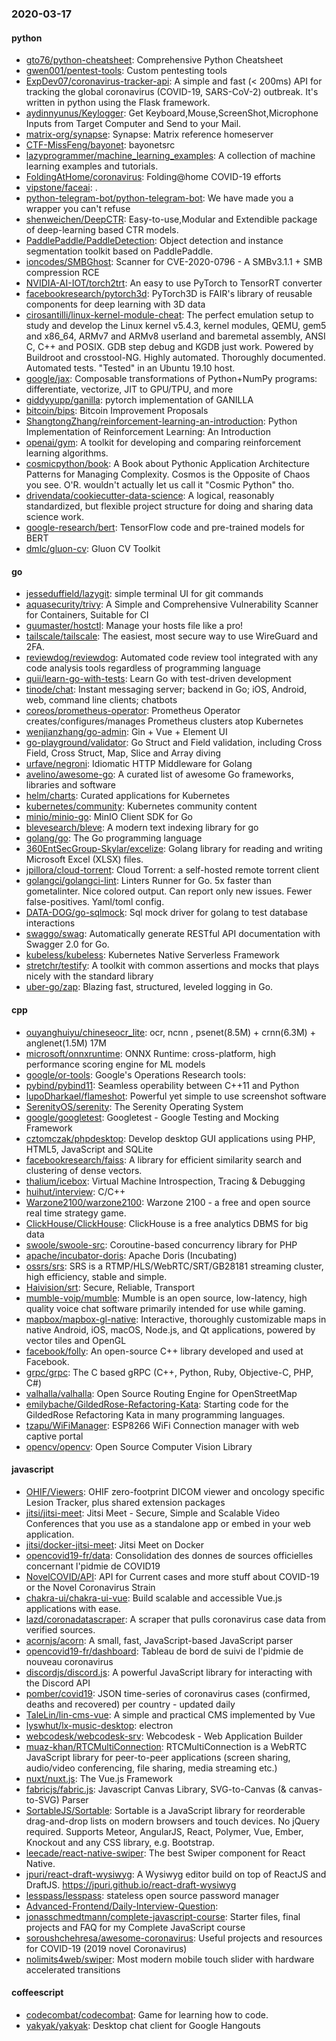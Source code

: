 ### 2020-03-17

#### python
* [gto76/python-cheatsheet](https://github.com/gto76/python-cheatsheet): Comprehensive Python Cheatsheet
* [gwen001/pentest-tools](https://github.com/gwen001/pentest-tools): Custom pentesting tools
* [ExpDev07/coronavirus-tracker-api](https://github.com/ExpDev07/coronavirus-tracker-api):  A simple and fast (< 200ms) API for tracking the global coronavirus (COVID-19, SARS-CoV-2) outbreak. It's written in python using the  Flask framework.
* [aydinnyunus/Keylogger](https://github.com/aydinnyunus/Keylogger): Get Keyboard,Mouse,ScreenShot,Microphone Inputs from Target Computer and Send to your Mail.
* [matrix-org/synapse](https://github.com/matrix-org/synapse): Synapse: Matrix reference homeserver
* [CTF-MissFeng/bayonet](https://github.com/CTF-MissFeng/bayonet): bayonetsrc
* [lazyprogrammer/machine_learning_examples](https://github.com/lazyprogrammer/machine_learning_examples): A collection of machine learning examples and tutorials.
* [FoldingAtHome/coronavirus](https://github.com/FoldingAtHome/coronavirus): Folding@home COVID-19 efforts
* [vipstone/faceai](https://github.com/vipstone/faceai): .
* [python-telegram-bot/python-telegram-bot](https://github.com/python-telegram-bot/python-telegram-bot): We have made you a wrapper you can't refuse
* [shenweichen/DeepCTR](https://github.com/shenweichen/DeepCTR): Easy-to-use,Modular and Extendible package of deep-learning based CTR models.
* [PaddlePaddle/PaddleDetection](https://github.com/PaddlePaddle/PaddleDetection): Object detection and instance segmentation toolkit based on PaddlePaddle.
* [ioncodes/SMBGhost](https://github.com/ioncodes/SMBGhost): Scanner for CVE-2020-0796 - A SMBv3.1.1 + SMB compression RCE
* [NVIDIA-AI-IOT/torch2trt](https://github.com/NVIDIA-AI-IOT/torch2trt): An easy to use PyTorch to TensorRT converter
* [facebookresearch/pytorch3d](https://github.com/facebookresearch/pytorch3d): PyTorch3D is FAIR's library of reusable components for deep learning with 3D data
* [cirosantilli/linux-kernel-module-cheat](https://github.com/cirosantilli/linux-kernel-module-cheat): The perfect emulation setup to study and develop the Linux kernel v5.4.3, kernel modules, QEMU, gem5 and x86_64, ARMv7 and ARMv8 userland and baremetal assembly, ANSI C, C++ and POSIX. GDB step debug and KGDB just work. Powered by Buildroot and crosstool-NG. Highly automated. Thoroughly documented. Automated tests. "Tested" in an Ubuntu 19.10 host.
* [google/jax](https://github.com/google/jax): Composable transformations of Python+NumPy programs: differentiate, vectorize, JIT to GPU/TPU, and more
* [giddyyupp/ganilla](https://github.com/giddyyupp/ganilla): pytorch implementation of GANILLA
* [bitcoin/bips](https://github.com/bitcoin/bips): Bitcoin Improvement Proposals
* [ShangtongZhang/reinforcement-learning-an-introduction](https://github.com/ShangtongZhang/reinforcement-learning-an-introduction): Python Implementation of Reinforcement Learning: An Introduction
* [openai/gym](https://github.com/openai/gym): A toolkit for developing and comparing reinforcement learning algorithms.
* [cosmicpython/book](https://github.com/cosmicpython/book): A Book about Pythonic Application Architecture Patterns for Managing Complexity. Cosmos is the Opposite of Chaos you see. O'R. wouldn't actually let us call it "Cosmic Python" tho.
* [drivendata/cookiecutter-data-science](https://github.com/drivendata/cookiecutter-data-science): A logical, reasonably standardized, but flexible project structure for doing and sharing data science work.
* [google-research/bert](https://github.com/google-research/bert): TensorFlow code and pre-trained models for BERT
* [dmlc/gluon-cv](https://github.com/dmlc/gluon-cv): Gluon CV Toolkit

#### go
* [jesseduffield/lazygit](https://github.com/jesseduffield/lazygit): simple terminal UI for git commands
* [aquasecurity/trivy](https://github.com/aquasecurity/trivy): A Simple and Comprehensive Vulnerability Scanner for Containers, Suitable for CI
* [guumaster/hostctl](https://github.com/guumaster/hostctl): Manage your hosts file like a pro!
* [tailscale/tailscale](https://github.com/tailscale/tailscale): The easiest, most secure way to use WireGuard and 2FA.
* [reviewdog/reviewdog](https://github.com/reviewdog/reviewdog):  Automated code review tool integrated with any code analysis tools regardless of programming language
* [quii/learn-go-with-tests](https://github.com/quii/learn-go-with-tests): Learn Go with test-driven development
* [tinode/chat](https://github.com/tinode/chat): Instant messaging server; backend in Go; iOS, Android, web, command line clients; chatbots
* [coreos/prometheus-operator](https://github.com/coreos/prometheus-operator): Prometheus Operator creates/configures/manages Prometheus clusters atop Kubernetes
* [wenjianzhang/go-admin](https://github.com/wenjianzhang/go-admin): Gin + Vue + Element UI
* [go-playground/validator](https://github.com/go-playground/validator): Go Struct and Field validation, including Cross Field, Cross Struct, Map, Slice and Array diving
* [urfave/negroni](https://github.com/urfave/negroni): Idiomatic HTTP Middleware for Golang
* [avelino/awesome-go](https://github.com/avelino/awesome-go): A curated list of awesome Go frameworks, libraries and software
* [helm/charts](https://github.com/helm/charts): Curated applications for Kubernetes
* [kubernetes/community](https://github.com/kubernetes/community): Kubernetes community content
* [minio/minio-go](https://github.com/minio/minio-go): MinIO Client SDK for Go
* [blevesearch/bleve](https://github.com/blevesearch/bleve): A modern text indexing library for go
* [golang/go](https://github.com/golang/go): The Go programming language
* [360EntSecGroup-Skylar/excelize](https://github.com/360EntSecGroup-Skylar/excelize): Golang library for reading and writing Microsoft Excel (XLSX) files.
* [jpillora/cloud-torrent](https://github.com/jpillora/cloud-torrent): Cloud Torrent: a self-hosted remote torrent client
* [golangci/golangci-lint](https://github.com/golangci/golangci-lint): Linters Runner for Go. 5x faster than gometalinter. Nice colored output. Can report only new issues. Fewer false-positives. Yaml/toml config.
* [DATA-DOG/go-sqlmock](https://github.com/DATA-DOG/go-sqlmock): Sql mock driver for golang to test database interactions
* [swaggo/swag](https://github.com/swaggo/swag): Automatically generate RESTful API documentation with Swagger 2.0 for Go.
* [kubeless/kubeless](https://github.com/kubeless/kubeless): Kubernetes Native Serverless Framework
* [stretchr/testify](https://github.com/stretchr/testify): A toolkit with common assertions and mocks that plays nicely with the standard library
* [uber-go/zap](https://github.com/uber-go/zap): Blazing fast, structured, leveled logging in Go.

#### cpp
* [ouyanghuiyu/chineseocr_lite](https://github.com/ouyanghuiyu/chineseocr_lite): ocr, ncnn , psenet(8.5M) + crnn(6.3M) + anglenet(1.5M) 17M
* [microsoft/onnxruntime](https://github.com/microsoft/onnxruntime): ONNX Runtime: cross-platform, high performance scoring engine for ML models
* [google/or-tools](https://github.com/google/or-tools): Google's Operations Research tools:
* [pybind/pybind11](https://github.com/pybind/pybind11): Seamless operability between C++11 and Python
* [lupoDharkael/flameshot](https://github.com/lupoDharkael/flameshot): Powerful yet simple to use screenshot software
* [SerenityOS/serenity](https://github.com/SerenityOS/serenity): The Serenity Operating System 
* [google/googletest](https://github.com/google/googletest): Googletest - Google Testing and Mocking Framework
* [cztomczak/phpdesktop](https://github.com/cztomczak/phpdesktop): Develop desktop GUI applications using PHP, HTML5, JavaScript and SQLite
* [facebookresearch/faiss](https://github.com/facebookresearch/faiss): A library for efficient similarity search and clustering of dense vectors.
* [thalium/icebox](https://github.com/thalium/icebox): Virtual Machine Introspection, Tracing & Debugging
* [huihut/interview](https://github.com/huihut/interview):  C/C++ 
* [Warzone2100/warzone2100](https://github.com/Warzone2100/warzone2100): Warzone 2100 - a free and open source real time strategy game.
* [ClickHouse/ClickHouse](https://github.com/ClickHouse/ClickHouse): ClickHouse is a free analytics DBMS for big data
* [swoole/swoole-src](https://github.com/swoole/swoole-src):  Coroutine-based concurrency library for PHP
* [apache/incubator-doris](https://github.com/apache/incubator-doris): Apache Doris (Incubating)
* [ossrs/srs](https://github.com/ossrs/srs): SRS is a RTMP/HLS/WebRTC/SRT/GB28181 streaming cluster, high efficiency, stable and simple.
* [Haivision/srt](https://github.com/Haivision/srt): Secure, Reliable, Transport
* [mumble-voip/mumble](https://github.com/mumble-voip/mumble): Mumble is an open source, low-latency, high quality voice chat software primarily intended for use while gaming.
* [mapbox/mapbox-gl-native](https://github.com/mapbox/mapbox-gl-native): Interactive, thoroughly customizable maps in native Android, iOS, macOS, Node.js, and Qt applications, powered by vector tiles and OpenGL
* [facebook/folly](https://github.com/facebook/folly): An open-source C++ library developed and used at Facebook.
* [grpc/grpc](https://github.com/grpc/grpc): The C based gRPC (C++, Python, Ruby, Objective-C, PHP, C#)
* [valhalla/valhalla](https://github.com/valhalla/valhalla): Open Source Routing Engine for OpenStreetMap
* [emilybache/GildedRose-Refactoring-Kata](https://github.com/emilybache/GildedRose-Refactoring-Kata): Starting code for the GildedRose Refactoring Kata in many programming languages.
* [tzapu/WiFiManager](https://github.com/tzapu/WiFiManager): ESP8266 WiFi Connection manager with web captive portal
* [opencv/opencv](https://github.com/opencv/opencv): Open Source Computer Vision Library

#### javascript
* [OHIF/Viewers](https://github.com/OHIF/Viewers): OHIF zero-footprint DICOM viewer and oncology specific Lesion Tracker, plus shared extension packages
* [jitsi/jitsi-meet](https://github.com/jitsi/jitsi-meet): Jitsi Meet - Secure, Simple and Scalable Video Conferences that you use as a standalone app or embed in your web application.
* [jitsi/docker-jitsi-meet](https://github.com/jitsi/docker-jitsi-meet): Jitsi Meet on Docker
* [opencovid19-fr/data](https://github.com/opencovid19-fr/data): Consolidation des donnes de sources officielles concernant l'pidmie de COVID19
* [NovelCOVID/API](https://github.com/NovelCOVID/API): API for Current cases and more stuff about COVID-19 or the Novel Coronavirus Strain
* [chakra-ui/chakra-ui-vue](https://github.com/chakra-ui/chakra-ui-vue):  Build scalable and accessible Vue.js applications with ease.
* [lazd/coronadatascraper](https://github.com/lazd/coronadatascraper): A scraper that pulls coronavirus case data from verified sources.
* [acornjs/acorn](https://github.com/acornjs/acorn): A small, fast, JavaScript-based JavaScript parser
* [opencovid19-fr/dashboard](https://github.com/opencovid19-fr/dashboard): Tableau de bord de suivi de l'pidmie de nouveau coronavirus
* [discordjs/discord.js](https://github.com/discordjs/discord.js): A powerful JavaScript library for interacting with the Discord API
* [pomber/covid19](https://github.com/pomber/covid19): JSON time-series of coronavirus cases (confirmed, deaths and recovered) per country - updated daily
* [TaleLin/lin-cms-vue](https://github.com/TaleLin/lin-cms-vue): A simple and practical CMS implemented by Vue
* [lyswhut/lx-music-desktop](https://github.com/lyswhut/lx-music-desktop):  electron 
* [webcodesk/webcodesk-srv](https://github.com/webcodesk/webcodesk-srv): Webcodesk - Web Application Builder
* [muaz-khan/RTCMultiConnection](https://github.com/muaz-khan/RTCMultiConnection): RTCMultiConnection is a WebRTC JavaScript library for peer-to-peer applications (screen sharing, audio/video conferencing, file sharing, media streaming etc.)
* [nuxt/nuxt.js](https://github.com/nuxt/nuxt.js): The Vue.js Framework
* [fabricjs/fabric.js](https://github.com/fabricjs/fabric.js): Javascript Canvas Library, SVG-to-Canvas (& canvas-to-SVG) Parser
* [SortableJS/Sortable](https://github.com/SortableJS/Sortable): Sortable  is a JavaScript library for reorderable drag-and-drop lists on modern browsers and touch devices. No jQuery required. Supports Meteor, AngularJS, React, Polymer, Vue, Ember, Knockout and any CSS library, e.g. Bootstrap.
* [leecade/react-native-swiper](https://github.com/leecade/react-native-swiper): The best Swiper component for React Native.
* [jpuri/react-draft-wysiwyg](https://github.com/jpuri/react-draft-wysiwyg): A Wysiwyg editor build on top of ReactJS and DraftJS. https://jpuri.github.io/react-draft-wysiwyg
* [lesspass/lesspass](https://github.com/lesspass/lesspass):  stateless open source password manager
* [Advanced-Frontend/Daily-Interview-Question](https://github.com/Advanced-Frontend/Daily-Interview-Question): 
* [jonasschmedtmann/complete-javascript-course](https://github.com/jonasschmedtmann/complete-javascript-course): Starter files, final projects and FAQ for my Complete JavaScript course
* [soroushchehresa/awesome-coronavirus](https://github.com/soroushchehresa/awesome-coronavirus): Useful projects and resources for COVID-19 (2019 novel Coronavirus)
* [nolimits4web/swiper](https://github.com/nolimits4web/swiper): Most modern mobile touch slider with hardware accelerated transitions

#### coffeescript
* [codecombat/codecombat](https://github.com/codecombat/codecombat): Game for learning how to code.
* [yakyak/yakyak](https://github.com/yakyak/yakyak): Desktop chat client for Google Hangouts
